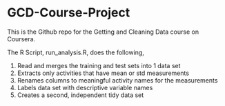 # GCD-Course-Project

This is the Github repo for the Getting and Cleaning Data course on Coursera.

The R Script, run_analysis.R, does the following,

1. Read and merges the training and test sets into 1 data set
2. Extracts only activities that have mean or std measurements
3. Renames columns to meaningful activity names for the measurements
4. Labels data set with descriptive variable names
5. Creates a second, independent tidy data set

